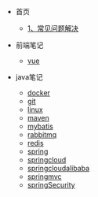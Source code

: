 - 首页
  - [1、常见问题解决](README.md "ljzend")

- 前端笔记
  - [vue](/html/vue/vue)
  
- java笔记
  - [docker](/java/docker/Docker_1)
  - [git](/java/git/Git)
  - [linux](/java/linux/linux命令)
  - [maven](/java/maven/Maven)
  - [mybatis](/java/mybatis/Mybatis)
  - [rabbitmq](/java/rabbitmq/rabbitmq)
  - [redis](/java/redis/Redis)
  - [spring](/java/spring/Spring)
  - [springcloud](/java/springcloud/SpringCloud微服务工具集v1.1)
  - [springcloudalibaba](/java/springcloud/SpringCloudAlibaba)
  - [springmvc](/java/springmvc/SpringMVC)
  - [springSecurity](/java/springSecurity/springSecurity)
